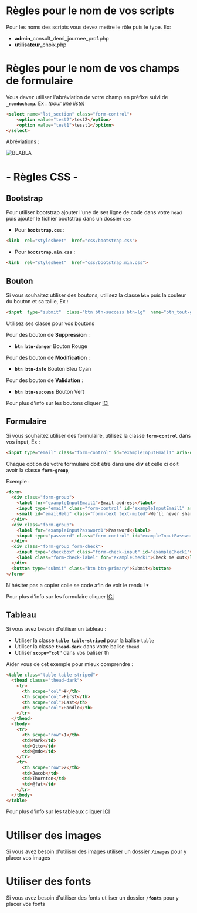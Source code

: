 # Règles pour le nom de vos scripts

Pour les noms des scripts vous devez mettre le rôle puis le type.
Ex: 

- **admin**_consult_demi_journee_prof.php
- **utilisateur**_choix.php

# Règles pour le nom de vos champs de formulaire

Vous devez utiliser l'abréviation de votre champ en préfixe suivi de **```_nomduchamp```**.
Ex :  *(pour une liste)*

````html
<select name="lst_section" class="form-control">
    <option value="test2">test2</option>
    <option value="test1">tesst1</option>
</select>
````

Abréviations :

![BLABLA](https://zupimages.net/up/19/13/xdk5.png)


# - Règles CSS -

## Bootstrap

Pour utiliser bootstrap ajouter l'une de ses ligne de code dans votre ```head``` puis ajouter le fichier bootstrap dans un dossier ```css```

- Pour **```bootstrap.css```** :
```html
<link  rel="stylesheet"  href="css/bootstrap.css">
```

- Pour **```bootstrap.min.css```** :
```html
<link  rel="stylesheet"  href="css/bootstrap.min.css">
```

## Bouton 

Si vous souhaitez utiliser des boutons, utilisez la classe  **```btn```** puis la couleur du bouton et sa taille,
Ex :

```html
<input  type="submit"  class="btn btn-success btn-lg"  name="btn_tout-generer"  value="Tout générer">
```

Utilisez ses classe pour vos boutons

Pour des bouton de **Suppression** :

- **```btn btn-danger```** Bouton Rouge

Pour des bouton de **Modification**  :

- **```btn btn-info```** Bouton Bleu Cyan

Pour des bouton de **Validation**  :

- **```btn btn-success```** Bouton Vert


Pour plus d'info sur les boutons cliquer [ICI](https://getbootstrap.com/docs/4.3/components/buttons/)

## Formulaire

Si vous souhaitez utiliser des formulaire, utilisez la classe  **```form-control```** dans vos input,
Ex :

```html
<input type="email" class="form-control" id="exampleInputEmail1" aria-describedby="emailHelp" placeholder="Enter email">
```

Chaque option de votre formulaire doit être dans une **div**  et celle ci doit avoir la classe **```form-group```**,

Exemple :

```html
<form>
  <div class="form-group">
    <label for="exampleInputEmail1">Email address</label>
    <input type="email" class="form-control" id="exampleInputEmail1" aria-describedby="emailHelp" placeholder="Enter email">
    <small id="emailHelp" class="form-text text-muted">We'll never share your email with anyone else.</small>
  </div>
  <div class="form-group">
    <label for="exampleInputPassword1">Password</label>
    <input type="password" class="form-control" id="exampleInputPassword1" placeholder="Password">
  </div>
  <div class="form-group form-check">
    <input type="checkbox" class="form-check-input" id="exampleCheck1">
    <label class="form-check-label" for="exampleCheck1">Check me out</label>
  </div>
  <button type="submit" class="btn btn-primary">Submit</button>
</form>
```
N'hésiter pas a copier colle se code afin de voir le rendu !*

Pour plus d'info sur les formulaire cliquer [ICI]([https://getbootstrap.com/docs/4.3/components/forms/](https://getbootstrap.com/docs/4.3/components/forms/))

## Tableau

Si vous avez besoin d'utiliser un tableau :

- Utiliser la classe **```table table-striped```**  pour la balise ```table```
- Utiliser la classe **```thead-dark```** dans votre balise ```thead```
- Utiliser **```scope="col"```** dans vos baliser th

Aider vous de cet exemple pour mieux comprendre :

```html
<table class="table table-striped">
  <thead classe="thead-dark">
    <tr>
      <th scope="col">#</th>
      <th scope="col">First</th>
      <th scope="col">Last</th>
      <th scope="col">Handle</th>
    </tr>
  </thead>
  <tbody>
    <tr>
      <th scope="row">1</th>
      <td>Mark</td>
      <td>Otto</td>
      <td>@mdo</td>
    </tr>
    <tr>
      <th scope="row">2</th>
      <td>Jacob</td>
      <td>Thornton</td>
      <td>@fat</td>
    </tr>
  </tbody>
</table>
```

Pour plus d'info sur les tableaux cliquer [ICI](https://getbootstrap.com/docs/4.3/content/tables/)

# Utiliser des images 

Si vous avez besoin d'utiliser des images utiliser un dossier **```/images```** pour y placer vos images

# Utiliser des fonts

Si vous avez besoin d'utiliser des fonts utiliser un dossier **```/fonts```** pour y placer vos fonts
